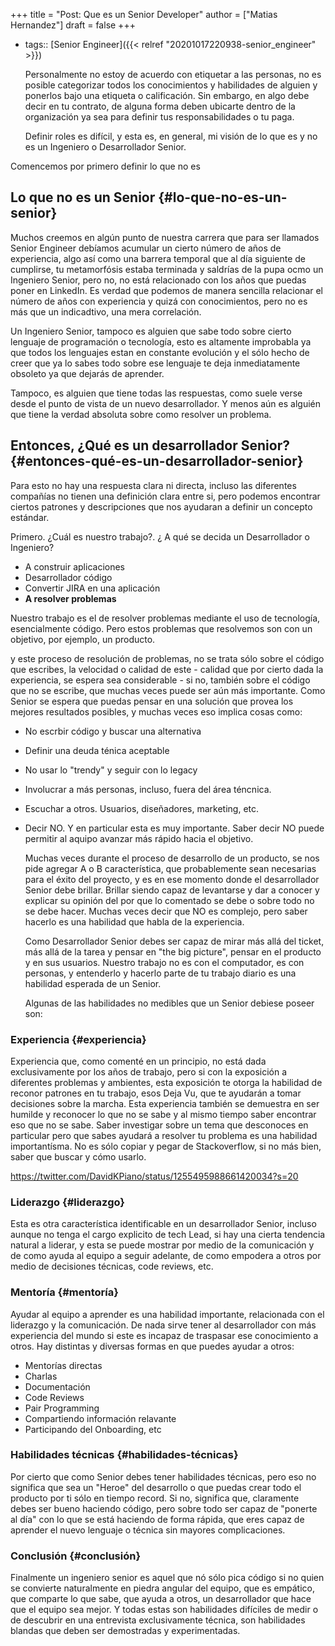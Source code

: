 +++
title = "Post: Que es un Senior Developer"
author = ["Matias Hernandez"]
draft = false
+++

-   tags:: [Senior Engineer]({{< relref "20201017220938-senior_engineer" >}})

    Personalmente no estoy de acuerdo con etiquetar a las personas, no es posible categorizar todos los conocimientos y habilidades de alguien y ponerlos bajo una etiqueta o calificación. Sin embargo, en algo debe decir en tu contrato, de alguna forma deben ubicarte dentro de la organización ya sea para definir tus responsabilidades o tu paga.

    Definir roles es difícil, y esta es, en general, mi visión de lo que es y no es un Ingeniero o Desarrollador Senior.

Comencemos por primero definir lo que no es


## Lo que no es un Senior {#lo-que-no-es-un-senior}

Muchos creemos en algún punto de nuestra carrera que para ser llamados Senior Engineer debíamos acumular un cierto número de años de experiencia, algo así como una barrera temporal que al día siguiente de cumplirse, tu metamorfósis estaba terminada y saldrías de la pupa ocmo un Ingeniero Senior, pero no, no está relacionado con los años que puedas poner en LinkedIn.
Es verdad que podemos de manera sencilla relacionar el número de años con experiencia y quizá con conocimientos, pero no es más que un indicadtivo, una mera correlación.

Un Ingeniero Senior, tampoco es alguien que sabe todo sobre cierto lenguaje de programación o tecnología, esto es altamente improbabla ya que todos los lenguajes estan en constante evolución y el sólo hecho de creer que ya lo sabes todo sobre ese lenguaje te deja inmediatamente obsoleto ya que dejarás de aprender.

Tampoco, es alguien que tiene todas las respuestas, como suele verse desde el punto de vista de un nuevo desarrollador. Y menos aún es alguién que tiene la verdad absoluta sobre como resolver un problema.


## Entonces, ¿Qué es un desarrollador Senior? {#entonces-qué-es-un-desarrollador-senior}

Para esto no hay una respuesta clara ni directa, incluso las diferentes compañías no tienen una definición clara entre si, pero podemos encontrar ciertos patrones y descripciones que nos ayudaran a definir un concepto estándar.

Primero. ¿Cuál es nuestro trabajo?. ¿ A qué se decida un Desarrollador o Ingeniero?

-   A construir aplicaciones
-   Desarrollador código
-   Convertir JIRA en una aplicación
-   **A resolver problemas**

Nuestro trabajo es el de resolver problemas mediante el uso de tecnología, esencialmente código. Pero estos problemas que resolvemos son con un objetivo, por ejemplo, un producto.

y este proceso de resolución de problemas, no se trata sólo sobre el código que escribes, la velocidad o calidad de este - calidad que por cierto dada la experiencia, se espera sea considerable - si no, también sobre el código que no se escribe, que muchas veces puede ser aún más importante.
Como Senior se espera que puedas pensar en una solución que provea los mejores resultados posibles, y muchas veces eso implica cosas como:

-   No escrbir código y buscar una alternativa
-   Definir una deuda ténica aceptable
-   No usar lo "trendy" y seguir con lo legacy
-   Involucrar a más personas, incluso, fuera del área téncnica.
-   Escuchar a otros. Usuarios, diseñadores, marketing, etc.
-   Decir NO. Y en particular esta es muy importante. Saber decir NO puede permitir al aquipo avanzar más rápido hacia el objetivo.

    Muchas veces durante el proceso de desarrollo de un producto, se nos pide agregar A o B característica, que probablemente sean necesarias para el éxito del proyecto, y es en ese momento donde el desarrollador Senior debe brillar. Brillar siendo capaz de levantarse y dar a conocer y explicar su opinión del por que lo comentado se debe o sobre todo no se debe hacer. Muchas veces decir que NO es complejo, pero saber hacerlo es una habilidad que habla de la experiencia.

    Como Desarrollador Senior debes ser capaz de mirar más allá del ticket, más allá de la tarea y pensar en "the big picture", pensar en el producto y en sus usuarios. Nuestro trabajo no es con el computador, es con personas, y entenderlo y hacerlo parte de tu trabajo diario es una habilidad esperada de un Senior.

    Algunas de las habilidades no medibles que un Senior debiese poseer son:


### Experiencia {#experiencia}

Experiencia que, como comenté en un principio, no está dada exclusivamente por los años de trabajo, pero si con la exposición a diferentes problemas y ambientes, esta exposición te otorga la habilidad de reconor patrones en tu trabajo, esos Deja Vu, que te ayudarán a tomar decisiones sobre la marcha.
Esta experiencia también se demuestra en ser humilde y reconocer lo que no se sabe y al mismo tiempo saber encontrar eso que no se sabe.
Saber investigar sobre un tema que desconoces en particular pero que sabes ayudará a resolver tu problema es una habilidad importantísma.
No es sólo copiar y pegar de Stackoverflow, si no más bien, saber que buscar y cómo usarlo.

<https://twitter.com/DavidKPiano/status/1255495988661420034?s=20>


### Liderazgo {#liderazgo}

Esta es otra característica identificable en un desarrollador Senior, incluso aunque no tenga el cargo explicito de tech Lead, si hay una cierta tendencia natural a liderar, y esta se puede mostrar por medio de la comunicación y de como ayuda al equipo a seguir adelante, de como empodera a otros por medio de decisiones técnicas, code reviews, etc.


### Mentoría {#mentoría}

Ayudar al equipo a aprender es una habilidad importante, relacionada con el liderazgo y la comunicación. De nada sirve tener al desarrollador con más experiencia del mundo si este es incapaz de traspasar ese conocimiento a otros.
Hay distintas y diversas formas en que puedes ayudar a otros:

-   Mentorías directas
-   Charlas
-   Documentación
-   Code Reviews
-   Pair Programming
-   Compartiendo información relavante
-   Participando del Onboarding, etc


### Habilidades técnicas {#habilidades-técnicas}

Por cierto que como Senior debes tener habilidades técnicas, pero eso no significa que sea un "Heroe" del desarrollo o que puedas crear todo el producto por ti sólo en tiempo record. Si no, significa que, claramente debes ser bueno haciendo código, pero sobre todo ser capaz de "ponerte al día" con lo que se está haciendo de forma rápida, que eres capaz de aprender el nuevo lenguaje o técnica sin mayores complicaciones.


### Conclusión {#conclusión}

Finalmente un ingeniero senior es aquel que nó sólo pica código si no quien se convierte naturalmente en piedra angular del equipo, que es empático, que comparte lo que sabe, que ayuda a otros, un desarrollador que hace que el equipo sea mejor.
Y todas estas son habilidades difíciles de medir o de descubrir en una entrevista exclusivamente técnica, son habilidades blandas que deben ser demostradas y experimentadas.
